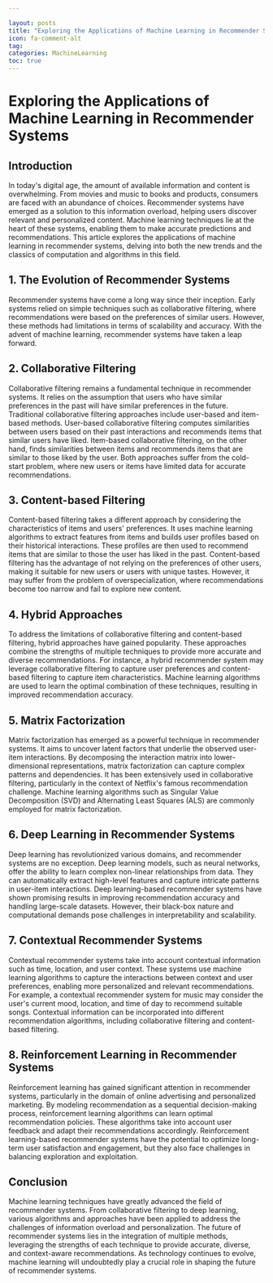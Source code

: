 ```yaml
---

layout: posts
title: "Exploring the Applications of Machine Learning in Recommender Systems"
icon: fa-comment-alt
tag:      
categories: MachineLearning
toc: true
---
```




# Exploring the Applications of Machine Learning in Recommender Systems

## Introduction

In today's digital age, the amount of available information and content is overwhelming. From movies and music to books and products, consumers are faced with an abundance of choices. Recommender systems have emerged as a solution to this information overload, helping users discover relevant and personalized content. Machine learning techniques lie at the heart of these systems, enabling them to make accurate predictions and recommendations. This article explores the applications of machine learning in recommender systems, delving into both the new trends and the classics of computation and algorithms in this field.

## 1. The Evolution of Recommender Systems

Recommender systems have come a long way since their inception. Early systems relied on simple techniques such as collaborative filtering, where recommendations were based on the preferences of similar users. However, these methods had limitations in terms of scalability and accuracy. With the advent of machine learning, recommender systems have taken a leap forward.

## 2. Collaborative Filtering

Collaborative filtering remains a fundamental technique in recommender systems. It relies on the assumption that users who have similar preferences in the past will have similar preferences in the future. Traditional collaborative filtering approaches include user-based and item-based methods. User-based collaborative filtering computes similarities between users based on their past interactions and recommends items that similar users have liked. Item-based collaborative filtering, on the other hand, finds similarities between items and recommends items that are similar to those liked by the user. Both approaches suffer from the cold-start problem, where new users or items have limited data for accurate recommendations.

## 3. Content-based Filtering

Content-based filtering takes a different approach by considering the characteristics of items and users' preferences. It uses machine learning algorithms to extract features from items and builds user profiles based on their historical interactions. These profiles are then used to recommend items that are similar to those the user has liked in the past. Content-based filtering has the advantage of not relying on the preferences of other users, making it suitable for new users or users with unique tastes. However, it may suffer from the problem of overspecialization, where recommendations become too narrow and fail to explore new content.

## 4. Hybrid Approaches

To address the limitations of collaborative filtering and content-based filtering, hybrid approaches have gained popularity. These approaches combine the strengths of multiple techniques to provide more accurate and diverse recommendations. For instance, a hybrid recommender system may leverage collaborative filtering to capture user preferences and content-based filtering to capture item characteristics. Machine learning algorithms are used to learn the optimal combination of these techniques, resulting in improved recommendation accuracy.

## 5. Matrix Factorization

Matrix factorization has emerged as a powerful technique in recommender systems. It aims to uncover latent factors that underlie the observed user-item interactions. By decomposing the interaction matrix into lower-dimensional representations, matrix factorization can capture complex patterns and dependencies. It has been extensively used in collaborative filtering, particularly in the context of Netflix's famous recommendation challenge. Machine learning algorithms such as Singular Value Decomposition (SVD) and Alternating Least Squares (ALS) are commonly employed for matrix factorization.

## 6. Deep Learning in Recommender Systems

Deep learning has revolutionized various domains, and recommender systems are no exception. Deep learning models, such as neural networks, offer the ability to learn complex non-linear relationships from data. They can automatically extract high-level features and capture intricate patterns in user-item interactions. Deep learning-based recommender systems have shown promising results in improving recommendation accuracy and handling large-scale datasets. However, their black-box nature and computational demands pose challenges in interpretability and scalability.

## 7. Contextual Recommender Systems

Contextual recommender systems take into account contextual information such as time, location, and user context. These systems use machine learning algorithms to capture the interactions between context and user preferences, enabling more personalized and relevant recommendations. For example, a contextual recommender system for music may consider the user's current mood, location, and time of day to recommend suitable songs. Contextual information can be incorporated into different recommendation algorithms, including collaborative filtering and content-based filtering.

## 8. Reinforcement Learning in Recommender Systems

Reinforcement learning has gained significant attention in recommender systems, particularly in the domain of online advertising and personalized marketing. By modeling recommendation as a sequential decision-making process, reinforcement learning algorithms can learn optimal recommendation policies. These algorithms take into account user feedback and adapt their recommendations accordingly. Reinforcement learning-based recommender systems have the potential to optimize long-term user satisfaction and engagement, but they also face challenges in balancing exploration and exploitation.

## Conclusion

Machine learning techniques have greatly advanced the field of recommender systems. From collaborative filtering to deep learning, various algorithms and approaches have been applied to address the challenges of information overload and personalization. The future of recommender systems lies in the integration of multiple methods, leveraging the strengths of each technique to provide accurate, diverse, and context-aware recommendations. As technology continues to evolve, machine learning will undoubtedly play a crucial role in shaping the future of recommender systems.